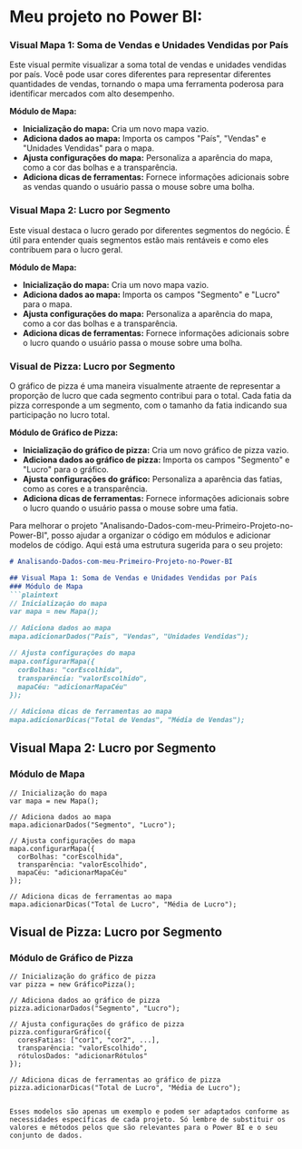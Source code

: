 # Meu projeto no Power BI:

### Visual Mapa 1: Soma de Vendas e Unidades Vendidas por País
Este visual permite visualizar a soma total de vendas e unidades vendidas por país. Você pode usar cores diferentes para representar diferentes quantidades de vendas, tornando o mapa uma ferramenta poderosa para identificar mercados com alto desempenho.

**Módulo de Mapa:**
- **Inicialização do mapa:** Cria um novo mapa vazio.
- **Adiciona dados ao mapa:** Importa os campos "País", "Vendas" e "Unidades Vendidas" para o mapa.
- **Ajusta configurações do mapa:** Personaliza a aparência do mapa, como a cor das bolhas e a transparência.
- **Adiciona dicas de ferramentas:** Fornece informações adicionais sobre as vendas quando o usuário passa o mouse sobre uma bolha.

### Visual Mapa 2: Lucro por Segmento
Este visual destaca o lucro gerado por diferentes segmentos do negócio. É útil para entender quais segmentos estão mais rentáveis e como eles contribuem para o lucro geral.

**Módulo de Mapa:**
- **Inicialização do mapa:** Cria um novo mapa vazio.
- **Adiciona dados ao mapa:** Importa os campos "Segmento" e "Lucro" para o mapa.
- **Ajusta configurações do mapa:** Personaliza a aparência do mapa, como a cor das bolhas e a transparência.
- **Adiciona dicas de ferramentas:** Fornece informações adicionais sobre o lucro quando o usuário passa o mouse sobre uma bolha.

### Visual de Pizza: Lucro por Segmento
O gráfico de pizza é uma maneira visualmente atraente de representar a proporção de lucro que cada segmento contribui para o total. Cada fatia da pizza corresponde a um segmento, com o tamanho da fatia indicando sua participação no lucro total.

**Módulo de Gráfico de Pizza:**
- **Inicialização do gráfico de pizza:** Cria um novo gráfico de pizza vazio.
- **Adiciona dados ao gráfico de pizza:** Importa os campos "Segmento" e "Lucro" para o gráfico.
- **Ajusta configurações do gráfico:** Personaliza a aparência das fatias, como as cores e a transparência.
- **Adiciona dicas de ferramentas:** Fornece informações adicionais sobre o lucro quando o usuário passa o mouse sobre uma fatia.

Para melhorar o projeto "Analisando-Dados-com-meu-Primeiro-Projeto-no-Power-BI", posso ajudar a organizar o código em módulos e adicionar modelos de código. Aqui está uma estrutura sugerida para o seu projeto:

```markdown
# Analisando-Dados-com-meu-Primeiro-Projeto-no-Power-BI

## Visual Mapa 1: Soma de Vendas e Unidades Vendidas por País
### Módulo de Mapa
```plaintext
// Inicialização do mapa
var mapa = new Mapa();

// Adiciona dados ao mapa
mapa.adicionarDados("País", "Vendas", "Unidades Vendidas");

// Ajusta configurações do mapa
mapa.configurarMapa({
  corBolhas: "corEscolhida",
  transparência: "valorEscolhido",
  mapaCéu: "adicionarMapaCéu"
});

// Adiciona dicas de ferramentas ao mapa
mapa.adicionarDicas("Total de Vendas", "Média de Vendas");
```

## Visual Mapa 2: Lucro por Segmento
### Módulo de Mapa
```plaintext
// Inicialização do mapa
var mapa = new Mapa();

// Adiciona dados ao mapa
mapa.adicionarDados("Segmento", "Lucro");

// Ajusta configurações do mapa
mapa.configurarMapa({
  corBolhas: "corEscolhida",
  transparência: "valorEscolhido",
  mapaCéu: "adicionarMapaCéu"
});

// Adiciona dicas de ferramentas ao mapa
mapa.adicionarDicas("Total de Lucro", "Média de Lucro");
```

## Visual de Pizza: Lucro por Segmento
### Módulo de Gráfico de Pizza
```plaintext
// Inicialização do gráfico de pizza
var pizza = new GráficoPizza();

// Adiciona dados ao gráfico de pizza
pizza.adicionarDados("Segmento", "Lucro");

// Ajusta configurações do gráfico de pizza
pizza.configurarGráfico({
  coresFatias: ["cor1", "cor2", ...],
  transparência: "valorEscolhido",
  rótulosDados: "adicionarRótulos"
});

// Adiciona dicas de ferramentas ao gráfico de pizza
pizza.adicionarDicas("Total de Lucro", "Média de Lucro");
```
```

Esses modelos são apenas um exemplo e podem ser adaptados conforme as necessidades específicas de cada projeto. Só lembre de substituir os valores e métodos pelos que são relevantes para o Power BI e o seu conjunto de dados.
